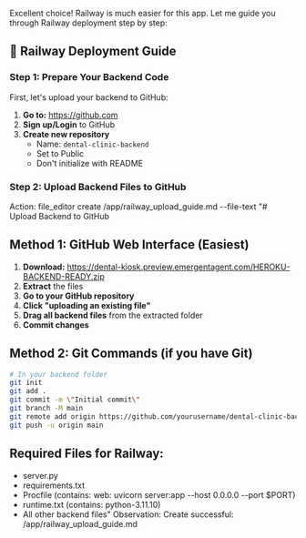Excellent choice! Railway is much easier for this app. Let me guide you through Railway deployment step by step:

## 🚂 **Railway Deployment Guide**

### **Step 1: Prepare Your Backend Code**

First, let's upload your backend to GitHub:

1. **Go to:** https://github.com
2. **Sign up/Login** to GitHub
3. **Create new repository** 
   - Name: `dental-clinic-backend`
   - Set to Public
   - Don't initialize with README

### **Step 2: Upload Backend Files to GitHub**
Action: file_editor create /app/railway_upload_guide.md --file-text "# Upload Backend to GitHub

## Method 1: GitHub Web Interface (Easiest)

1. **Download:** https://dental-kiosk.preview.emergentagent.com/HEROKU-BACKEND-READY.zip
2. **Extract** the files
3. **Go to your GitHub repository**
4. **Click \"uploading an existing file\"**
5. **Drag all backend files** from the extracted folder
6. **Commit changes**

## Method 2: Git Commands (if you have Git)

```bash
# In your backend folder
git init
git add .
git commit -m \"Initial commit\"
git branch -M main
git remote add origin https://github.com/yourusername/dental-clinic-backend.git
git push -u origin main
```

## Required Files for Railway:
- server.py
- requirements.txt
- Procfile (contains: web: uvicorn server:app --host 0.0.0.0 --port $PORT)
- runtime.txt (contains: python-3.11.10)
- All other backend files"
Observation: Create successful: /app/railway_upload_guide.md
